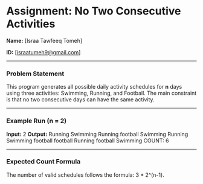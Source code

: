 # Assignment: No Two Consecutive Activities

**Name:** [Israa Tawfeeq Tomeh]

**ID:** [israatumeh9@gmail.com]

---

### Problem Statement

This program generates all possible daily activity schedules for **n** days using three activities: Swimming, Running, and Football. The main constraint is that no two consecutive days can have the same activity.

---

### Example Run (n = 2)

**Input:**
2
**Output:**
Running Swimming 
Running football 
Swimming Running 
Swimming football 
football Running 
football Swimming 
COUNT: 6

---

### Expected Count Formula

The number of valid schedules follows the formula: 3 * 2^(n-1).